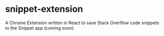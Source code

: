 # snippet-extension
A Chrome Extension written in React to save Stack Overflow code snippets to the Snippet app (coming soon)
